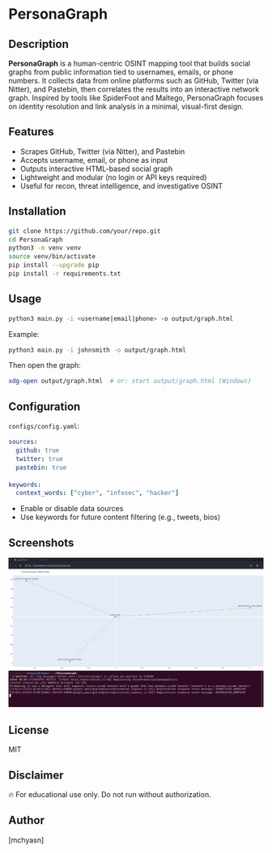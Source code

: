 # PersonaGraph


## Description

**PersonaGraph** is a human-centric OSINT mapping tool that builds social graphs from public information tied to usernames, emails, or phone numbers. It collects data from online platforms such as GitHub, Twitter (via Nitter), and Pastebin, then correlates the results into an interactive network graph. Inspired by tools like SpiderFoot and Maltego, PersonaGraph focuses on identity resolution and link analysis in a minimal, visual-first design.

## Features

* Scrapes GitHub, Twitter (via Nitter), and Pastebin
* Accepts username, email, or phone as input
* Outputs interactive HTML-based social graph
* Lightweight and modular (no login or API keys required)
* Useful for recon, threat intelligence, and investigative OSINT

## Installation

```bash
git clone https://github.com/your/repo.git
cd PersonaGraph
python3 -m venv venv
source venv/bin/activate
pip install --upgrade pip
pip install -r requirements.txt
```

## Usage

```bash
python3 main.py -i <username|email|phone> -o output/graph.html
```

Example:

```bash
python3 main.py -i johnsmith -o output/graph.html
```

Then open the graph:

```bash
xdg-open output/graph.html  # or: start output/graph.html (Windows)
```

## Configuration

`configs/config.yaml`:

```yaml
sources:
  github: true
  twitter: true
  pastebin: true

keywords:
  context_words: ["cyber", "infosec", "hacker"]
```

* Enable or disable data sources
* Use keywords for future content filtering (e.g., tweets, bios)

## Screenshots

![PersonaGraph](https://raw.githubusercontent.com/mchyasn/cybersecurity-tools/main/07-OSINT-and-Recon/PersonaGraph/screenshots/0.png)
![PersonaGraph](https://raw.githubusercontent.com/mchyasn/cybersecurity-tools/main/07-OSINT-and-Recon/PersonaGraph/screenshots/1.png)

## License

MIT

## Disclaimer

🔥 For educational use only. Do not run without authorization.

## Author

\[mchyasn]
